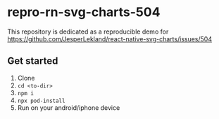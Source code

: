 # repro-rn-svg-charts-504

This repository is dedicated as a reproducible demo for https://github.com/JesperLekland/react-native-svg-charts/issues/504

## Get started

1. Clone
2. `cd <to-dir>`
3. `npm i`
4. `npx pod-install`
5. Run on your android/iphone device